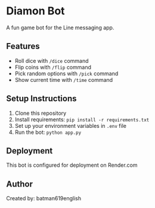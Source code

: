 # Diamon Bot

A fun game bot for the Line messaging app.

## Features
- Roll dice with `/dice` command
- Flip coins with `/flip` command
- Pick random options with `/pick` command
- Show current time with `/time` command

## Setup Instructions
1. Clone this repository
2. Install requirements: `pip install -r requirements.txt`
3. Set up your environment variables in `.env` file
4. Run the bot: `python app.py`

## Deployment
This bot is configured for deployment on Render.com

## Author
Created by: batman619english